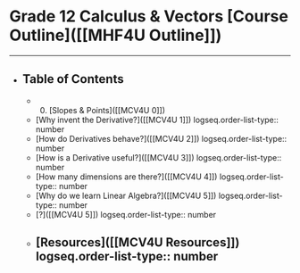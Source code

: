 # Grade 12 Calculus & Vectors [Course Outline]([[MHF4U Outline]])
---
- ## Table of Contents
	- 0. [Slopes & Points]([[MCV4U 0]])
	- [Why invent the Derivative?]([[MCV4U 1]])
	  logseq.order-list-type:: number
	- [How do Derivatives behave?]([[MCV4U 2]])
	  logseq.order-list-type:: number
	- [How is a Derivative useful?]([[MCV4U 3]])
	  logseq.order-list-type:: number
	- [How many dimensions are there?]([[MCV4U 4]])
	  logseq.order-list-type:: number
	- [Why do we learn Linear Algebra?]([[MCV4U 5]])
	  logseq.order-list-type:: number
	- [?]([[MCV4U 5]])
	  logseq.order-list-type:: number
	- [Resources]([[MCV4U Resources]])
	  logseq.order-list-type:: number
	  ---
